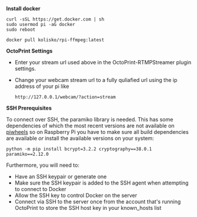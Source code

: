 **Install docker**

    curl -sSL https://get.docker.com | sh
    sudo usermod pi -aG docker
    sudo reboot

    docker pull kolisko/rpi-ffmpeg:latest
	
**OctoPrint Settings**

- Enter your stream url used above in the OctoPrint-RTMPStreamer plugin settings.
- Change your webcam stream url to a fully quliafied url using the ip address of your pi like

    `http://127.0.0.1/webcam/?action=stream`
	
**SSH Prerequisites**

To connect over SSH, the paramiko library is needed. This has some dependencies of which the most recent versions are not available on [piwheels](https://www.piwheels.org/) so on Raspberry Pi you have to make sure all build dependencies are available _or_ install the available versions on your system:

```python -m pip install bcrypt=3.2.2 cryptography==38.0.1 paramiko==2.12.0```

Furthermore, you will need to:
- Have an SSH keypair or generate one
- Make sure the SSH keypair is added to the SSH agent when attempting to connect to Docker
- Allow the SSH key to control Docker on the server
- Connect via SSH to the server once from the account that's running OctoPrint to store the SSH host key in your known_hosts list